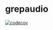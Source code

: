 # grepaudio
[![codecov](https://codecov.io/gh/yishengjiang99/grepaudio/branch/master/graph/badge.svg)](https://codecov.io/gh/yishengjiang99/grepaudio)

